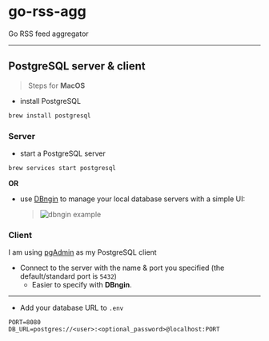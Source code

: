 # go-rss-agg

Go RSS feed aggregator

---

## PostgreSQL server & client

> Steps for **MacOS**

- install PostgreSQL
```zsh
brew install postgresql
```

### Server

- start a PostgreSQL server
```zsh
brew services start postgresql
```

**OR**

- use [DBngin](https://dbngin.com/) to manage your local database servers with a simple UI:
    > ![dbngin example](https://tableplus.com/assets/images/dbngin/dbngin-local.png)

### Client

I am using [pgAdmin](https://www.pgadmin.org/) as my PostgreSQL client

- Connect to the server with the name & port you specified (the default/standard port is `5432`)
    - Easier to specify with **DBngin**.

---

- Add your database URL to `.env`

```.env
PORT=8080
DB_URL=postgres://<user>:<optional_password>@localhost:PORT
```
